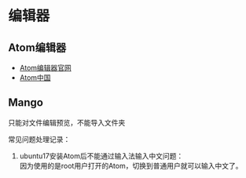 # 编辑器

Atom编辑器
---------------
* [Atom编辑器官网](https://atom.io/)
* [Atom中国](https://atom-china.org/)

Mango
-----------
只能对文件编辑预览，不能导入文件夹

常见问题处理记录：
1. ubuntu17安装Atom后不能通过输入法输入中文问题：<br>
  因为使用的是root用户打开的Atom，切换到普通用户就可以输入中文了。
